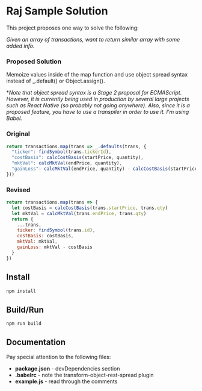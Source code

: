 # Raj Sample Solution

This project proposes one way to solve the following:

*Given an array of transactions, want to return similar array
with some added info.*

### Proposed Solution
Memoize values inside of the map function and use object spread syntax
instead of _.default() or Object.assign().

**Note that object spread syntax is a Stage 2 proposal for ECMAScript. However,
it is currently being used in production by several large projects such as
React Native (so probably not going anywhere). Also, since it is a proposed
feature, you have to use a transpiler in order to use it. I'm using Babel.*

### Original

```js
return transactions.map(trans => _.defaults(trans, {
  "ticker": findSymbol(trans.tickerId),
  "costBasis": calcCostBasis(startPrice, quantity),
  "mktVal": calcMktVal(endPrice, quantity),
  "gainLoss": calcMktVal(endPrice, quantity) - calcCostBasis(startPrice, quantity)
}))
```

### Revised

```js
return transactions.map(trans => {
  let costBasis = calcCostBasis(trans.startPrice, trans.qty)
  let mktVal = calcMktVal(trans.endPrice, trans.qty)
  return {
    ...trans,
    ticker: findSymbol(trans.id),
    costBasis: costBasis,
    mktVal: mktVal,
    gainLoss: mktVal - costBasis
  }
})
```

## Install

```sh
npm install
```

## Build/Run

```sh
npm run build
```

## Documentation

Pay special attention to the following files:

* **package.json** - devDependencies section
* **.babelrc** - note the transform-object-rest-spread plugin
* **example.js** - read through the comments
